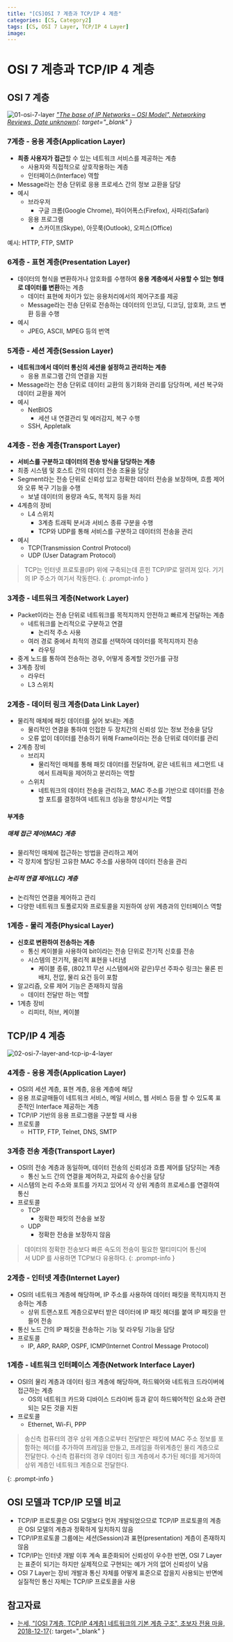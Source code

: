 ```yaml
---
title: "[CS]OSI 7 계층과 TCP/IP 4 계층"
categories: [CS, Category2]
tags: [CS, OSI 7 Layer, TCP/IP 4 Layer]
image:
---
```


# OSI 7 계층과 TCP/IP 4 계층

## OSI 7 계층

![01-osi-7-layer](/assets/img/posts/cs/web/osi-7-layer-and-tcp-ip-4-layer/01-osi-7-layer.jpg)
*["The base of IP Networks – OSI Model", Networking Reviews, Date unknown](https://www.networkingreviews.com/the-base-of-ip-networks-osi-model/){: target="_blank" }*

### 7계층 - 응용 계층(Application Layer)

- **최종 사용자가 접근**할 수 있는 네트워크 서비스를 제공하는 계층
  + 사용자와 직접적으로 상호작용하는 계층
  + 인터페이스(Interface) 역할
- Message라는 전송 단위로 응용 프로세스 간의 정보 교환을 담당
- 예시
  + 브라우저
    * 구글 크롬(Google Chrome), 파이어폭스(Firefox), 사파리(Safari)
  + 응용 프로그램
    * 스카이프(Skype), 아웃룩(Outlook), 오피스(Office)
 
예시: HTTP, FTP, SMTP

### 6계층 - 표현 계층(Presentation Layer)

- 데이터의 형식을 변환하거나 암호화를 수행하여 **응용 계층에서 사용할 수 있는 형태로 데이터를 변환**하는 계층
  + 데이터 표현에 차이가 있는 응용처리에서의 제어구조를 제공
  + Message라는 전송 단위로 전송하는 데이터의 인코딩, 디코딩, 암호화, 코드 변환 등을 수행
- 예시
  + JPEG, ASCII, MPEG 등의 번역

### 5계층 - 세션 계층(Session Layer)

- **네트워크에서 데이터 통신의 세션을 설정하고 관리하는 계층**
  + 응용 프로그램 간의 연결을 지원
- Message라는 전송 단위로 데이터 교환의 동기화와 관리를 담당하며, 세션 복구와 데이터 교환을 제어
- 예시
  + NetBIOS
    * 세션 내 연결관리 및 에러감지, 복구 수행
  - SSH, Appletalk

### 4계층 - 전송 계층(Transport Layer)

- **서비스를 구분하고 데이터의 전송 방식을 담당하는 계층**
- 최종 시스템 및 호스트 간의 데이터 전송 조율을 담당
- Segment라는 전송 단위로 신뢰성 있고 정확한 데이터 전송을 보장하며, 흐름 제어와 오류 복구 기능을 수행
  + 보낼 데이터의 용량과 속도, 목적지 등을 처리
- 4계층의 장비
  + L4 스위치
    * 3계층 트래픽 분서과 서비스 종류 구분을 수행
    * TCP와 UDP를 통해 서비스를 구분하고 데이터의 전송을 관리
- 예시
  + TCP(Transmission Control Protocol)
  + UDP (User Datagram Protocol)

> TCP는 인터넷 프로토콜(IP) 위에 구축되는데 흔힌 TCP/IP로 알려져 있다. 기기의 IP 주소가 여기서 작동한다.
{: .prompt-info }

### 3계층 - 네트워크 계층(Network Layer)

- Packet이라는 전송 단위로 네트워크를 목적지까지 안전하고 빠르게 전달하는 계층
  + 네트워크를 논리적으로 구분하고 연결
    * 논리적 주소 사용
  + 여러 경로 중에서 최적의 경로를 선택하여 데이터를 목적지까지 전송
    * 라우팅
- 중계 노드를 통하여 전송하는 경우, 어떻게 중계할 것인가를 규정
- 3계층 장비
  + 라우터
  + L3 스위치

### 2계층 - 데이터 링크 계층(Data Link Layer)

- 물리적 매체에 패킷 데이터를 실어 보내는 계층
  + 물리적인 연결을 통하여 인접한 두 장치간의 신뢰성 있는 정보 전송을 담당
  + 오류 없이 데이터를 전송하기 위해 Frame이라는 전송 단위로 데이터를 관리
- 2계층 장비
  + 브리지
    * 물리적인 매체를 통해 패킷 데이터를 전달하며, 같은 네트워크 세그먼트 내에서 트래픽을 제어하고 분리하는 역할
  + 스위치
    *  네트워크의 데이터 전송을 관리하고, MAC 주소를 기반으로 데이터를 전송할 포트를 결정하여 네트워크 성능을 향상시키는 역할

#### 부계층

##### 매체 접근 제어(MAC) 계층

- 물리적인 매체에 접근하는 방법을 관리하고 제어
- 각 장치에 할당된 고유한 MAC 주소를 사용하여 데이터 전송을 관리

##### 논리적 연결 제어(LLC) 계층

- 논리적인 연결을 제어하고 관리
- 다양한 네트워크 토폴로지와 프로토콜을 지원하여 상위 계층과의 인터페이스 역할

### 1계층 - 물리 계층(Physical Layer)

- **신호로 변환하여 전송하는 계층**
  + 통신 케이블을 사용하여 bit이라는 전송 단위로 전기적 신호를 전송
  + 시스템의 전기적, 물리적 표현을 나타냄
    * 케이블 종류, (802.11 무선 시스템에서와 같은)무선 주파수 링크는 물론 핀 배치, 전압, 물리 요건 등이 포함
- 알고리즘, 오류 제어 기능은 존재하지 않음
  + 데이터 전달만 하는 역할
- 1계층 장비
  + 리피터, 허브, 케이블

## TCP/IP 4 계층

![02-osi-7-layer-and-tcp-ip-4-layer](/assets/img/posts/cs/web/osi-7-layer-and-tcp-ip-4-layer/02-osi-7-layer-and-tcp-ip-4-layer.jpg)

### 4계층 - 응용 계층(Application Layer)

- OSI의 세션 계층, 표현 계층, 응용 계층에 해당
- 응용 프로글매들이 네트워크 서비스, 메일 서비스, 웹 서비스 등을 할 수 있도록 표준적인 Interface 제공하는 계층
- TCP/IP 기반의 응용 프로그램을 구분할 때 사용
- 프로토콜
  + HTTP, FTP, Telnet, DNS, SMTP

### 3계층 전송 계층(Transport Layer)

- OSI의 전송 계층과 동일하며, 데이터 전송의 신뢰성과 흐름 제어를 담당히는 계층
  + 통신 노드 간의 연결을 제어하고, 자료의 송수신을 담당
- 시스템의 논리 주소와 포트를 가지고 있어서 각 상위 계층의 프로세스를 연결하여 통신
- 프로토콜
  + TCP
    * 정확한 패킷의 전송을 보장
  + UDP
    * 정확한 전송을 보장하지 않음

> 데이터의 정확한 전송보다 빠른 속도의 전송이 필요한 멀티미디어 통신에서 UDP 를 사용하면 TCP보다 유용하다.
{: .prompt-info }

### 2계층 - 인터넷 계층(Internet Layer)

- OSI의 네트워크 계층에 해당하며, IP 주소를 사용하여 데이터 패킷을 목적지까지 전송하는 계층
  + 상위 트랜스포트 계층으로부터 받은 데이터에 IP 패킷 헤더를 붙여 IP 패킷을 만들어 전송
- 통신 노드 간의 IP 패킷을 전송하는 기능 및 라우팅 기능을 담당
- 프로토콜
  + IP, ARP, RARP, OSPF, ICMP(Internet Control Message Protocol)

### 1계층 - 네트워크 인터페이스 계층(Network Interface Layer)

- OSI의 물리 계층과 데이터 링크 계층에 해당하며, 하드웨어와 네트워크 드라이버에 접근하는 계층
  + OS의 네트워크 카드와 디바이스 드라이버 등과 같이 하드웨어적인 요소와 관련되는 모든 것을 지원
- 프로토콜
  + Ethernet, Wi-Fi, PPP

> 송신측 컴퓨터의 경우 상위 계층으로부터 전달받은 패킷에 MAC 주소 정보를 포함하는 헤더를 추가하여 프레임을 만들고, 프레임을 하위계층인 물리 계층으로 전달한다. 수신측 컴퓨터의 경우 데이터 링크 계층에서 추가된 헤더를 제거하여 상위 계층인 네트워크 계층으로 전달한다.

{: .prompt-info }

## OSI 모델과 TCP/IP 모델 비교

- TCP/IP 프로토콜은 OSI 모델보다 먼저 개발되었으므로 TCP/IP 프로토콜의 계층은 OSI 모델의 계층과 정확하게 일치하지 않음
- TCP/IP프로토콜 그룹에는 세션(Session)과 표현(presentation) 계층이 존재하지 않음
- TCP/IP는 인터넷 개발 이후 계속 표준화되어 신뢰성이 우수한 반면, OSI 7 Layer는 표준이 되기는 하지만 실제적으로 구현되는 예가 거의 없어 신뢰성이 낮음
- OSI 7 Layer는 장비 개발과 통신 자체를 어떻게 표준으로 잡을지 사용되는 반면에 실질적인 통신 자체는 TCP/IP 프로토콜을 사용

## 참고자료

- [는세, "[OSI 7계층, TCP/IP 4계층] 네트워크의 기본 계층 구조", 초보자 전용 마을, 2018-12-17](https://ryusae.tistory.com/4){: target="_blank" }